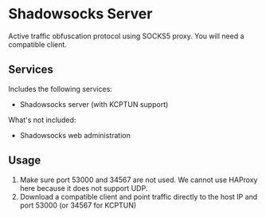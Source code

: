 Shadowsocks Server
==================
Active traffic obfuscation protocol using SOCKS5 proxy. You will need a compatible client.

Services
--------
Includes the following services:
- Shadowsocks server (with KCPTUN support)

What's not included:
- Shadowsocks web administration

Usage
-----
1. Make sure port 53000 and 34567 are not used. We cannot use HAProxy here because it does not support UDP.
2. Download a compatible client and point traffic directly to the host IP and port 53000 (or 34567 for KCPTUN)
